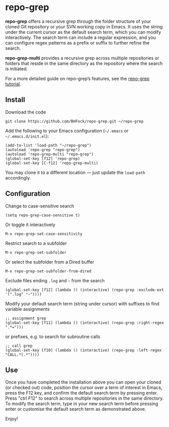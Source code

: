# repo-grep

**repo-grep** offers a recursive grep through the folder structure of your cloned Git repository or your SVN working copy in Emacs. It uses the string under the current cursor as the default search term, which you can modify interactively. The search term can include a regular expression, and you can configure regex patterns as a prefix or suffix to further refine the search.

**repo-grep-multi** provides a recursive grep across multiple repositories or folders that reside in the same directory as the repository where the search is initiated.

For a more detailed guide on repo-grep’s features, see the [repo-grep tutorial](docs/repo-grep-tutorial.md).

## Install

Download the code

```
git clone https://github.com/BHFock/repo-grep.git ~/repo-grep
```

Add the following to your Emacs configuration (`~/.emacs` or `~/.emacs.d/init.el`):

```elisp
(add-to-list 'load-path "~/repo-grep")
(autoload 'repo-grep "repo-grep")
(autoload 'repo-grep-multi "repo-grep")
(global-set-key [f12] 'repo-grep)
(global-set-key [C-f12] 'repo-grep-multi)
```

You may clone it to a different location — just update the `load-path` accordingly.

## Configuration

Change to case-sensitive search

```elisp
(setq repo-grep-case-sensitive t) 
```
Or toggle it interactively

```elisp
M-x repo-grep-set-case-sensitivity
```

Restrict search to a subfolder

```elisp
M-x repo-grep-set-subfolder
```

Or select the subfolder from a Dired buffer

```elisp
M-x repo-grep-set-subfolder-from-dired
```

Exclude files ending ```.log``` and ```~``` from the search

```elisp
(global-set-key [f12] (lambda () (interactive) (repo-grep :exclude-ext '(".log" "~"))))
```

Modify your default search term (string under cursor) with suffixes to find variable assignments

```elisp
;; assignment grep
(global-set-key [f11] (lambda () (interactive) (repo-grep :right-regex ".*="))) 
```

or prefixes, e.g. to search for subroutine calls 

```elisp
;; call grep
(global-set-key [f10] (lambda () (interactive) (repo-grep :left-regex "CALL.*(.*"))))
```

## Use
Once you have completed the installation above you can open your cloned (or checked out) code, position the cursor over a term of interest in Emacs, press the F12 key, and confirm the default search term by pressing enter. Press "ctrl F12" to search across multiple repositories in the same directory. To modify the search term, type in your new search term before pressing enter or customise the default search term as demonstrated above.

Enjoy!
